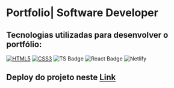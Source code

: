 # Portfolio| Software Developer

## Tecnologias utilizadas para desenvolver o portfólio:

 [![HTML5](https://img.shields.io/badge/HTML5-E34F26?style=for-the-badge&logo=html5&logoColor=white)]("#") [![CSS3](https://img.shields.io/badge/CSS3-1572B6?style=for-the-badge&logo=css3&logoColor=white)]("#") ![TS Badge](	https://img.shields.io/badge/TypeScript-007ACC?style=for-the-badge&logo=typescript&logoColor=white) ![React Badge](https://img.shields.io/badge/React-20232A?style=for-the-badge&logo=react&logoColor=61DAFB) ![Netlify](	https://img.shields.io/badge/Netlify-00C7B7?style=for-the-badge&logo=netlify&logoColor=white)
 
 
 ## Deploy do projeto neste <a href = "https://danielafialho.netlify.app/">Link </a>
 
